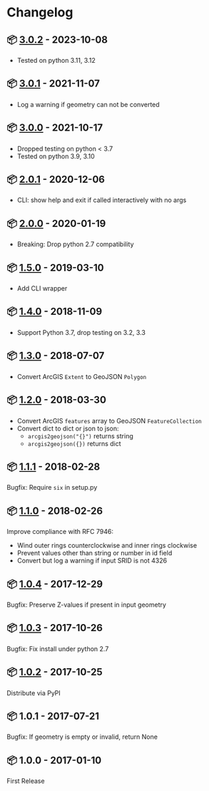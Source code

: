 # Changelog

## 📦 [3.0.2](https://pypi.python.org/pypi/arcgis2geojson/3.0.2) - 2023-10-08

* Tested on python 3.11, 3.12

## 📦 [3.0.1](https://pypi.python.org/pypi/arcgis2geojson/3.0.1) - 2021-11-07

* Log a warning if geometry can not be converted

## 📦 [3.0.0](https://pypi.python.org/pypi/arcgis2geojson/3.0.0) - 2021-10-17

* Dropped testing on python < 3.7
* Tested on python 3.9, 3.10

## 📦 [2.0.1](https://pypi.python.org/pypi/arcgis2geojson/2.0.1) - 2020-12-06

* CLI: show help and exit if called interactively with no args

## 📦 [2.0.0](https://pypi.python.org/pypi/arcgis2geojson/2.0.0) - 2020-01-19

* Breaking: Drop python 2.7 compatibility

## 📦 [1.5.0](https://pypi.python.org/pypi/arcgis2geojson/1.5.0) - 2019-03-10

* Add CLI wrapper

## 📦 [1.4.0](https://pypi.python.org/pypi/arcgis2geojson/1.4.0) - 2018-11-09

* Support Python 3.7, drop testing on 3.2, 3.3

## 📦 [1.3.0](https://pypi.python.org/pypi/arcgis2geojson/1.3.0) - 2018-07-07

* Convert ArcGIS `Extent` to GeoJSON `Polygon`

## 📦 [1.2.0](https://pypi.python.org/pypi/arcgis2geojson/1.2.0) - 2018-03-30

* Convert ArcGIS `features` array to GeoJSON `FeatureCollection`
* Convert dict to dict or json to json:
    * `arcgis2geojson("{}")` returns string
    * `arcgis2geojson({})` returns dict

## 📦 [1.1.1](https://pypi.python.org/pypi/arcgis2geojson/1.1.1) - 2018-02-28

Bugfix: Require `six` in setup.py

## 📦 [1.1.0](https://pypi.python.org/pypi/arcgis2geojson/1.1.0) - 2018-02-26

Improve compliance with RFC 7946:

* Wind outer rings counterclockwise and inner rings clockwise
* Prevent values other than string or number in id field
* Convert but log a warning if input SRID is not 4326

## 📦 [1.0.4](https://pypi.python.org/pypi/arcgis2geojson/1.0.4) - 2017-12-29

Bugfix: Preserve Z-values if present in input geometry

## 📦 [1.0.3](https://pypi.python.org/pypi/arcgis2geojson/1.0.3) - 2017-10-26

Bugfix: Fix install under python 2.7

## 📦 [1.0.2](https://pypi.python.org/pypi/arcgis2geojson/1.0.2) - 2017-10-25

Distribute via PyPI

## 📦 1.0.1 - 2017-07-21

Bugfix: If geometry is empty or invalid, return None

## 📦 1.0.0 - 2017-01-10

First Release
